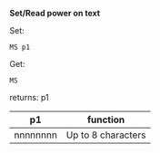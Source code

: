 __Set/Read power on text__

Set:

	MS p1

Get:

	MS

returns: p1

|p1|function|
|---|---|
|nnnnnnnn|Up to 8 characters

